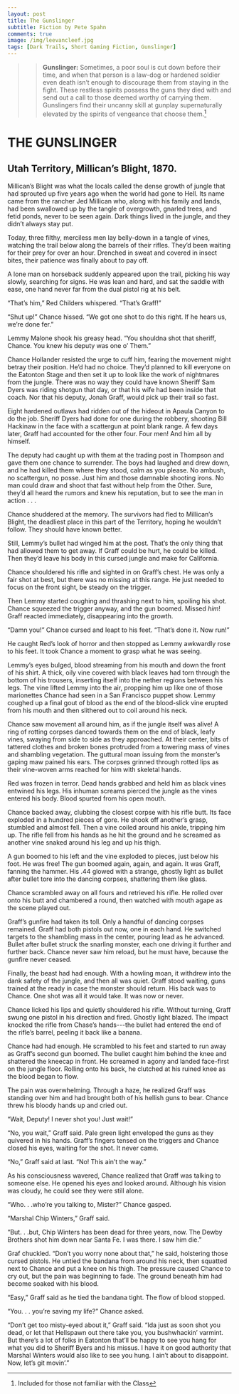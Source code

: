 ```yaml
---
layout: post
title: The Gunslinger
subtitle: Fiction by Pete Spahn
comments: true
image: /img/leevancleef.jpg
tags: [Dark Trails, Short Gaming Fiction, Gunslinger]
---
```


>>**Gunslinger:** Sometimes, a poor soul is cut down before their time, and when that person is a law-dog or hardened soldier even death isn’t enough to discourage them from staying in the fight. These restless spirits possess the guns they died with and send out a call to those deemed worthy of carrying them. Gunslingers find their uncanny skill at gunplay supernaturally elevated by the spirits of vengeance that choose them.[^1]
 
# THE GUNSLINGER
## Utah Territory, Millican’s Blight, 1870.
 
Millican’s Blight was what the locals called the dense growth of jungle that had sprouted up five years ago when the world had gone to Hell. Its name came from the rancher Jed Millican who, along with his family and lands, had been swallowed up by the tangle of overgrowth, gnarled trees, and fetid ponds, never to be seen again. Dark things lived in the jungle, and they didn’t always stay put.

Today, three filthy, merciless men lay belly-down in a tangle of vines, watching the trail below along the barrels of their rifles. They’d been waiting for their prey for over an hour. Drenched in sweat and covered in insect bites, their patience was finally about to pay off.

A lone man on horseback suddenly appeared upon the trail, picking his way slowly, searching for signs. He was lean and hard, and sat the saddle with ease, one hand never far from the dual pistol rig at his belt.

 “That’s him,” Red Childers whispered. “That’s Graff!”

“Shut up!” Chance hissed. “We got one shot to do this right. If he hears us, we’re done fer.”

Lemmy Malone shook his greasy head. “You shouldna shot that sheriff, Chance. You knew his deputy was one o’ Them.”

Chance Hollander resisted the urge to cuff him, fearing the movement might betray their position. He’d had no choice. They’d planned to kill everyone on the Eatonton Stage and then set it up to look like the work of nightmares from the jungle. There was no way they could have known Sheriff Sam Dyers was riding shotgun that day, or that his wife had been inside that coach. Nor that his deputy, Jonah Graff, would pick up their trail so fast.

Eight hardened outlaws had ridden out of the hideout in Apaula Canyon to do the job. Sheriff Dyers had done for one during the robbery, shooting Bill Hackinaw in the face with a scattergun at point blank range. A few days later, Graff had accounted for the other four. Four men! And him all by himself.

The deputy had caught up with them at the trading post in Thompson and gave them one chance to surrender. The boys had laughed and drew down, and he had killed them where they stood, calm as you please. No ambush, no scattergun, no posse. Just him and those damnable shooting irons. No man could draw and shoot that fast without help from the Other. Sure, they’d all heard the rumors and knew his reputation, but to see the man in action . . .

Chance shuddered at the memory. The survivors had fled to Millican’s Blight, the deadliest place in this part of the Territory, hoping he wouldn’t follow. They should have known better.

Still, Lemmy’s bullet had winged him at the post. That’s the only thing that had allowed them to get away. If Graff could be hurt, he could be killed. Then they’d leave his body in this cursed jungle and make for California.

Chance shouldered his rifle and sighted in on Graff’s chest. He was only a fair shot at best, but there was no missing at this range. He just needed to focus on the front sight, be steady on the trigger.

Then Lemmy started coughing and thrashing next to him, spoiling his shot. Chance squeezed the trigger anyway, and the gun boomed. Missed _him_! Graff reacted immediately, disappearing into the growth.

“Damn you!” Chance cursed and leapt to his feet. “That’s done it. Now run!”

He caught Red’s look of horror and then stopped as Lemmy awkwardly rose to his feet. It took Chance a moment to grasp what he was seeing.

Lemmy’s eyes bulged, blood streaming from his mouth and down the front of his shirt. A thick, oily vine covered with black leaves had torn through the bottom of his trousers, inserting itself into the nether regions between his legs. The vine lifted Lemmy into the air, propping him up like one of those marionettes Chance had seen in a San Francisco puppet show. Lemmy coughed up a final gout of blood as the end of the blood-slick vine erupted from his mouth and then slithered out to coil around his neck.

Chance saw movement all around him, as if the jungle itself was alive! A ring of rotting corpses danced towards them on the end of black, leafy vines, swaying from side to side as they approached. At their center, bits of tattered clothes and broken bones protruded from a towering mass of vines and shambling vegetation. The guttural moan issuing from the monster’s gaping maw pained his ears. The corpses grinned through rotted lips as their vine-woven arms reached for him with skeletal hands.

Red was frozen in terror. Dead hands grabbed and held him as black vines entwined his legs. His inhuman screams pierced the jungle as the vines entered his body. Blood spurted from his open mouth.

Chance backed away, clubbing the closest corpse with his rifle butt. Its face exploded in a hundred pieces of gore. He shook off another’s grasp, stumbled and almost fell. Then a vine coiled around his ankle, tripping him up. The rifle fell from his hands as he hit the ground and he screamed as another vine snaked around his leg and up his thigh.

A gun boomed to his left and the vine exploded to pieces, just below his foot. He was free! The gun boomed again, again, and again. It was Graff, fanning the hammer. His .44 glowed with a strange, ghostly light as bullet after bullet tore into the dancing corpses, shattering them like glass.

Chance scrambled away on all fours and retrieved his rifle. He rolled over onto his butt and chambered a round, then watched with mouth agape as the scene played out.

Graff’s gunfire had taken its toll. Only a handful of dancing corpses remained. Graff had both pistols out now, one in each hand. He switched targets to the shambling mass in the center, pouring lead as he advanced. Bullet after bullet struck the snarling monster, each one driving it further and further back. Chance never saw him reload, but he must have, because the gunfire never ceased. 

Finally, the beast had had enough. With a howling moan, it withdrew into the dank safety of the jungle, and then all was quiet. Graff stood waiting, guns trained at the ready in case the monster should return. His back was to Chance. One shot was all it would take. It was now or never.

Chance licked his lips and quietly shouldered his rifle. Without turning, Graff swung one pistol in his direction and fired. Ghostly light blazed. The impact knocked the rifle from Chase’s hands---the bullet had entered the end of the rifle’s barrel, peeling it back like a banana.

Chance had had enough. He scrambled to his feet and started to run away as Graff’s second gun boomed. The bullet caught him behind the knee and shattered the kneecap in front. He screamed in agony and landed face-first on the jungle floor. Rolling onto his back, he clutched at his ruined knee as the blood began to flow.

The pain was overwhelming. Through a haze, he realized Graff was standing over him and had brought both of his hellish guns to bear. Chance threw his bloody hands up and cried out.

“Wait, Deputy! I never shot you! Just wait!”

“No, you wait,” Graff said. Pale green light enveloped the guns as they quivered in his hands. Graff’s fingers tensed on the triggers and Chance closed his eyes, waiting for the shot. It never came.

“No,” Graff said at last. “No! This ain’t the way.”

As his consciousness wavered, Chance realized that Graff was talking to someone else. He opened his eyes and looked around. Although his vision was cloudy, he could see they were still alone. 

“Who. . .who’re you talking to, Mister?” Chance gasped.

“Marshal Chip Winters,” Graff said.

“But. . .but, Chip Winters has been dead for three years, now. The Dewby Brothers shot him down near Santa Fe. I was there. I saw him die.”

Graf chuckled. “Don’t you worry none about that,” he said, holstering those cursed pistols. 
He untied the bandana from around his neck, then squatted next to Chance and put a knee on his thigh. The pressure caused Chance to cry out, but the pain was beginning to fade. The ground beneath him had become soaked with his blood.

“Easy,” Graff said as he tied the bandana tight. The flow of blood stopped.
 
“You. . . you’re saving my life?” Chance asked.

“Don’t get too misty-eyed about it,” Graff said. “Ida just as soon shot you dead, or let that Hellspawn out there take you, you bushwhackin’ varmint. But there’s a lot of folks in Eatonton that’ll be happy to see you hang for what you did to Sheriff Byers and his missus. I have it on good authority that Marshal Winters would also like to see you hung. I ain’t about to disappoint. Now, let’s git movin’.”
 
[^1]: Included for those not familiar with the Class
